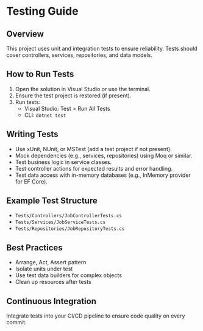 # Testing Guide

## Overview
This project uses unit and integration tests to ensure reliability. Tests should cover controllers, services, repositories, and data models.

## How to Run Tests
1. Open the solution in Visual Studio or use the terminal.
2. Ensure the test project is restored (if present).
3. Run tests:
   - Visual Studio: Test > Run All Tests
   - CLI: `dotnet test`

## Writing Tests
- Use xUnit, NUnit, or MSTest (add a test project if not present).
- Mock dependencies (e.g., services, repositories) using Moq or similar.
- Test business logic in service classes.
- Test controller actions for expected results and error handling.
- Test data access with in-memory databases (e.g., InMemory provider for EF Core).

## Example Test Structure
- `Tests/Controllers/JobControllerTests.cs`
- `Tests/Services/JobServiceTests.cs`
- `Tests/Repositories/JobRepositoryTests.cs`

## Best Practices
- Arrange, Act, Assert pattern
- Isolate units under test
- Use test data builders for complex objects
- Clean up resources after tests

## Continuous Integration
Integrate tests into your CI/CD pipeline to ensure code quality on every commit.

